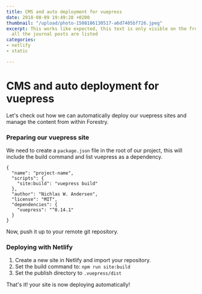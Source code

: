 ```yaml
---
title: CMS and auto deployment for vuepress
date: 2018-08-09 19:49:28 +0200
thumbnail: "/upload/photo-1508186130517-a6d7405bf726.jpeg"
excerpt: This works like expected, this text is only visible on the front page where
  all the journal posts are listed
categories:
- netlify
- static

---
```

# CMS and auto deployment for vuepress

Let's check out how we can automatically deploy our vuepress sites and manage the content from within Forestry.

### Preparing our vuepress site

We need to create a `package.json` file in the root of our project, this will include the build command and list vuepress as a dependency.

    {
      "name": "project-name",
      "scripts": {
        "site:build": "vuepress build"
      },
      "author": "Nichlas W. Andersen",
      "license": "MIT",
      "dependencies": {
        "vuepress": "^0.14.1"
      }
    }

Now, push it up to your remote git repository.

### Deploying with Netlify

1. Create a new site in Netlify and import your repository.
2. Set the build command to: `npm run site:build`
3. Set the publish directory to `.vuepress/dist`

That's it! your site is now deploying automatically!